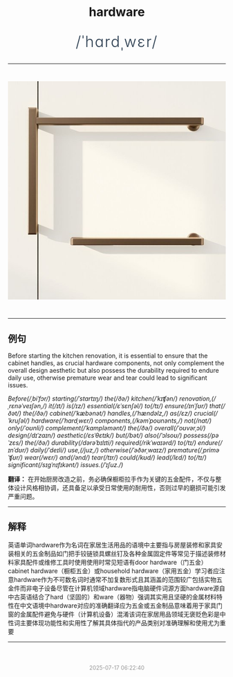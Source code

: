 <div align="center">

# hardware

<div style="margin: 30px 0;">
<h1 style="font-size: 2.5em; font-weight: 300; letter-spacing: 2px; margin: 0; color: #2c3e50;">
/ˈhɑrdˌwɛr/
</h1>
</div>

</div>

---

<div align="center" style="margin: 40px 0;">

![hardware](images/hardware.png)

</div>

---

## 例句

Before starting the kitchen renovation, it is essential to ensure that the cabinet handles, as crucial hardware components, not only complement the overall design aesthetic but also possess the durability required to endure daily use, otherwise premature wear and tear could lead to significant issues.

*Before(/ˌbiˈfɔr/) starting(/ˈstɑrtɪŋ/) the(/ðə/) kitchen(/ˈkɪʧən/) renovation,(/ˌrɛnəˈveɪʃən,/) it(/ɪt/) is(/ɪz/) essential(/ɛˈsɛnʃəl/) to(/tɪ/) ensure(/ɪnˈʃʊr/) that(/ðət/) the(/ðə/) cabinet(/ˈkæbənət/) handles,(/ˈhændəlz,/) as(/ɛz/) crucial(/ˈkruʃəl/) hardware(/ˈhɑrdˌwɛr/) components,(/kəmˈpoʊnənts,/) not(/nɑt/) only(/ˈoʊnli/) complement(/ˈkɑmpləmənt/) the(/ðə/) overall(/ˈoʊvərˌɔl/) design(/dɪˈzaɪn/) aesthetic(/ɛsˈθɛtɪk/) but(/bət/) also(/ˈɔlsoʊ/) possess(/pəˈzɛs/) the(/ðə/) durability(/dərəˈbɪlɪti/) required(/rikˈwaɪərd/) to(/tɪ/) endure(/ɪnˈdʊr/) daily(/ˈdeɪli/) use,(/juz,/) otherwise(/ˈəðərˌwaɪz/) premature(/ˌpriməˈʧʊr/) wear(/wɛr/) and(/ənd/) tear(/tɪr/) could(/kʊd/) lead(/lɛd/) to(/tɪ/) significant(/sɪgˈnɪfɪkənt/) issues.(/ˈɪʃuz./)*

**翻译：** 在开始厨房改造之前，务必确保橱柜拉手作为关键的五金配件，不仅与整体设计风格相协调，还具备足以承受日常使用的耐用性，否则过早的磨损可能引发严重问题。

---

## 解释

英语单词hardware作为名词在家居生活用品的语境中主要指与房屋装修和家具安装相关的五金制品如门把手铰链锁具螺丝钉及各种金属固定件等常见于描述装修材料家具配件或维修工具时使用使用时常见短语有door hardware（门五金）cabinet hardware（橱柜五金）或household hardware（家用五金）学习者应注意hardware作为不可数名词时通常不加复数形式且其涵盖的范围较广包括实物五金件而非电子设备尽管在计算机领域hardware指电脑硬件词源方面hardware源自中古英语结合了hard（坚固的）和ware（器物）强调其实用且坚硬的金属材料特性在中文语境中hardware对应的准确翻译应为五金或五金制品意味着用于家具门窗的金属配件避免与硬件（计算机设备）混淆该词在家居用品领域无褒贬色彩是中性词主要体现功能性和实用性了解其具体指代的产品类别对准确理解和使用尤为重要


---

<div align="center" style="margin-top: 50px;">
<small style="color: #999; font-size: 0.9em;">2025-07-17 06:22:40</small>
</div>
